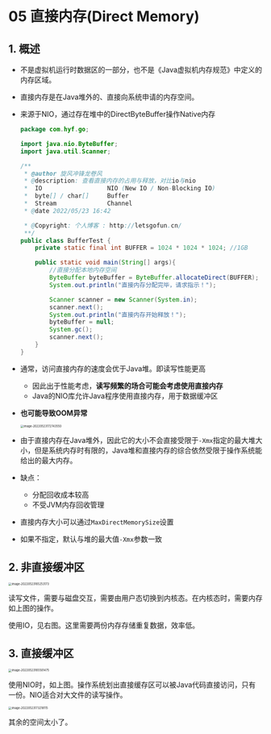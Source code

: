 # 05 直接内存(Direct Memory)

## 1. 概述

-   不是虚拟机运行时数据区的一部分，也不是《Java虚拟机内存规范》中定义的内存区域。

-   直接内存是在Java堆外的、直接向系统申请的内存空间。

-   来源于NIO，通过存在堆中的DirectByteBuffer操作Native内存

    ```java
    package com.hyf.go;
    
    import java.nio.ByteBuffer;
    import java.util.Scanner;
    
    /**
     * @author 旋风冲锋龙卷风
     * @description: 查看直接内存的占用与释放，对比io与nio
     *  IO                  NIO (New IO / Non-Blocking IO)
     *  byte[] / char[]     Buffer
     *  Stream              Channel
     * @date 2022/05/23 16:42
    
     * @Copyright: 个人博客 : http://letsgofun.cn/
     **/
    public class BufferTest {
        private static final int BUFFER = 1024 * 1024 * 1024; //1GB
    
        public static void main(String[] args){
            //直接分配本地内存空间
            ByteBuffer byteBuffer = ByteBuffer.allocateDirect(BUFFER);
            System.out.println("直接内存分配完毕，请求指示！");
    
            Scanner scanner = new Scanner(System.in);
            scanner.next();
            System.out.println("直接内存开始释放！");
            byteBuffer = null;
            System.gc();
            scanner.next();
        }
    }
    
    ```

    

-   通常，访问直接内存的速度会优于Java堆。即读写性能更高

    -   因此出于性能考虑，**读写频繁的场合可能会考虑使用直接内存**
    -   Java的NIO库允许Java程序使用直接内存，用于数据缓冲区

-   **也可能导致OOM异常**

    <img src="https://raw.github.com/Missyesterday/picgo/main/picgo/image-20220523172743550.png" alt="image-20220523172743550" style="zoom:40%;" />

-   由于直接内存在Java堆外，因此它的大小不会直接受限于`-Xmx`指定的最大堆大小，但是系统内存时有限的，Java堆和直接内存的综合依然受限于操作系统能给出的最大内存。

-   缺点：

    -   分配回收成本较高
    -   不受JVM内存回收管理

-   直接内存大小可以通过`MaxDirectMemorySize`设置

-   如果不指定，默认与堆的最大值`-Xmx`参数一致

## 2. 非直接缓冲区

<img src="https://raw.github.com/Missyesterday/picgo/main/picgo/image-20220523165253173.png" alt="image-20220523165253173" style="zoom:40%;" />

读写文件，需要与磁盘交互，需要由用户态切换到内核态。在内核态时，需要内存如上图的操作。

使用IO，见右图。这里需要两份内存存储重复数据，效率低。

## 3. 直接缓冲区

<img src="https://raw.github.com/Missyesterday/picgo/main/picgo/image-20220523165501475.png" alt="image-20220523165501475" style="zoom:40%;" />

使用NIO时，如上图。操作系统划出直接缓存区可以被Java代码直接访问，只有一份。NIO适合对大文件的读写操作。



<img src="https://raw.github.com/Missyesterday/picgo/main/picgo/image-20220523173218115.png" alt="image-20220523173218115" style="zoom:40%;" />

其余的空间太小了。